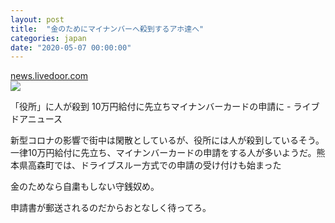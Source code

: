 ```yaml
---
layout: post
title:  "金のためにマイナンバーへ殺到するアホ達へ"
categories: japan
date: "2020-05-07 00:00:00"
---
```



<div class="card">
  <a href="https://news.livedoor.com/article/detail/18193880/"></a>
  <div class="card__header">
    <a href="https://news.livedoor.com/article/detail/18193880/">news.livedoor.com</a>
  </div>
  <div class="card__image">
    <img src="https://image.news.livedoor.com/newsimage/stf/4/4/44a8c_1641_f2d68484_71083020.jpg">
  </div>
  <div class="card__title">
    <p>「役所」に人が殺到 10万円給付に先立ちマイナンバーカードの申請に - ライブドアニュース</p>
  </div>
  <div class="card__description">
    <p>新型コロナの影響で街中は閑散としているが、役所には人が殺到しているそう。一律10万円給付に先立ち、マイナンバーカードの申請をする人が多いようだ。熊本県高森町では、ドライブスルー方式での申請の受け付けも始まった</p>
  </div>
</div>


金のためなら自粛もしない守銭奴め。

申請書が郵送されるのだからおとなしく待ってろ。
